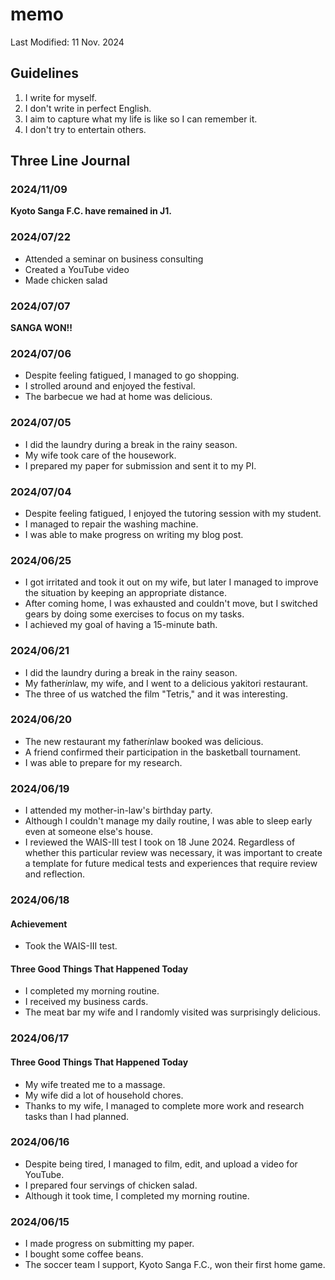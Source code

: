 # memo

Last Modified:  11 Nov. 2024

## Guidelines

1. I write for myself.
2. I don't write in perfect English.
3. I aim to capture what my life is like so I can remember it.
4. I don't try to entertain others.

## Three Line Journal

### 2024/11/09

**Kyoto Sanga F.C. have remained in J1.**


### 2024/07/22

- Attended a seminar on business consulting
- Created a YouTube video
- Made chicken salad


### 2024/07/07

**SANGA WON!!**


### 2024/07/06

- Despite feeling fatigued, I managed to go shopping.
- I strolled around and enjoyed the festival.
- The barbecue we had at home was delicious.


### 2024/07/05

- I did the laundry during a break in the rainy season.
- My wife took care of the housework.
- I prepared my paper for submission and sent it to my PI.

### 2024/07/04

- Despite feeling fatigued, I enjoyed the tutoring session with my student.
- I managed to repair the washing machine.
- I was able to make progress on writing my blog post.

### 2024/06/25

* I got irritated and took it out on my wife, but later I managed to improve the situation by keeping an appropriate distance.
* After coming home, I was exhausted and couldn't move, but I switched gears by doing some exercises to focus on my tasks.
* I achieved my goal of having a 15-minute bath.


### 2024/06/21

* I did the laundry during a break in the rainy season.
* My father*in*law, my wife, and I went to a delicious yakitori restaurant.
* The three of us watched the film "Tetris," and it was interesting.

### 2024/06/20

* The new restaurant my father*in*law booked was delicious.
* A friend confirmed their participation in the basketball tournament.
* I was able to prepare for my research.

### 2024/06/19

* I attended my mother-in-law's birthday party.
* Although I couldn't manage my daily routine, I was able to sleep early even at someone else's house.
* I reviewed the WAIS-III test I took on 18 June 2024. Regardless of whether this particular review was necessary, it was important to create a template for future medical tests and experiences that require review and reflection.

### 2024/06/18

#### Achievement

* Took the WAIS-III test.

#### Three Good Things That Happened Today

* I completed my morning routine.
* I received my business cards.
* The meat bar my wife and I randomly visited was surprisingly delicious.

### 2024/06/17

#### Three Good Things That Happened Today

* My wife treated me to a massage.
* My wife did a lot of household chores.
* Thanks to my wife, I managed to complete more work and research tasks than I had planned.

### 2024/06/16

- Despite being tired, I managed to film, edit, and upload a video for YouTube.
- I prepared four servings of chicken salad.
- Although it took time, I completed my morning routine.

### 2024/06/15


* I made progress on submitting my paper.
* I bought some coffee beans.
* The soccer team I support, Kyoto Sanga F.C., won their first home game.
